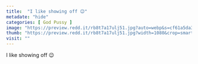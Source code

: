 ```yaml
---
title:  "I like showing off 😉"
metadate: "hide"
categories: [ God Pussy ]
image: "https://preview.redd.it/rb8t7a17ulj51.jpg?auto=webp&s=cf61a5da345334f142bde3e4c1f56f1148e30b1d"
thumb: "https://preview.redd.it/rb8t7a17ulj51.jpg?width=1080&crop=smart&auto=webp&s=0925c621c9dc976e15a84b82a96210620f73aa05"
visit: ""
---
```

I like showing off 😉
